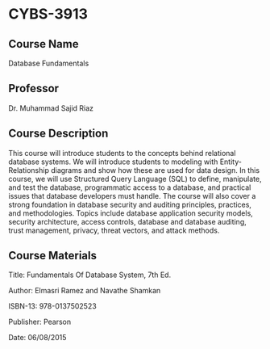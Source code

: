 # CYBS-3913

## Course Name
Database Fundamentals

## Professor
Dr. Muhammad Sajid Riaz

## Course Description
This course will introduce students to the concepts behind relational database systems. We will introduce students to modeling with Entity-Relationship diagrams and show how these are used for data design. In this course, we will use Structured Query Language (SQL) to define, manipulate, and test the database, programmatic access to a database, and practical issues that database developers must handle. The course will also cover a strong foundation in database security and auditing principles, practices, and methodologies. Topics include database application security models, security architecture, access controls, database and database auditing, trust management, privacy, threat vectors, and attack methods.

## Course Materials

Title: Fundamentals Of Database System, 7th Ed.

Author: Elmasri Ramez and Navathe Shamkan

ISBN-13: 978-0137502523

Publisher: Pearson

Date: 06/08/2015